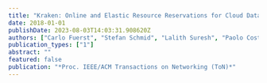```yaml
---
title: "Kraken: Online and Elastic Resource Reservations for Cloud Datacenters"
date: 2018-01-01
publishDate: 2023-08-03T14:03:31.908620Z
authors: ["Carlo Fuerst", "Stefan Schmid", "Lalith Suresh", "Paolo Costa"]
publication_types: ["1"]
abstract: ""
featured: false
publication: "*Proc. IEEE/ACM Transactions on Networking (ToN)*"
---
```


